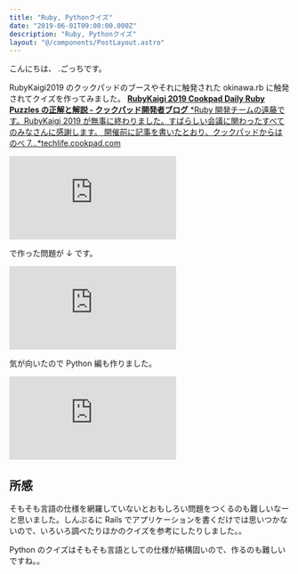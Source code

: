 ```yaml
---
title: "Ruby, Pythonクイズ"
date: "2019-06-01T09:00:00.000Z"
description: "Ruby, Pythonクイズ"
layout: "@/components/PostLayout.astro"
---
```


こんにちは、 .ごっちです。

RubyKaigi2019 のクックパッドのブースやそれに触発された okinawa.rb に触発されてクイズを作ってみました。
[**RubyKaigi 2019 Cookpad Daily Ruby Puzzles の正解と解説 - クックパッド開発者ブログ**
*Ruby 開発チームの遠藤です。RubyKaigi 2019 が無事に終わりました。すばらしい会議に関わったすべてのみなさんに感謝します。 開催前に記事を書いたとおり、クックパッドからはのべ 7…*techlife.cookpad.com](https://techlife.cookpad.com/entry/2019/04/25/122520)

<iframe src="https://medium.com/media/dcb73e1ba314f617389bffc99d4b4b2d" frameborder=0></iframe>

で作った問題が ↓ です。

<iframe src="https://medium.com/media/e7ffa35122a8f5898cbb756c88ce617c" frameborder=0></iframe>

気が向いたので Python 編も作りました。

<iframe src="https://medium.com/media/a2ed55b3637fcdd8f8d0382bebf69434" frameborder=0></iframe>

## 所感

そもそも言語の仕様を網羅していないとおもしろい問題をつくるのも難しいなーと思いました。しんぷるに Rails でアプリケーションを書くだけでは思いつかないので、いろいろ調べたりほかのクイズを参考にしたりしました。。

Python のクイズはそもそも言語としての仕様が結構固いので、作るのも難しいですね。。
